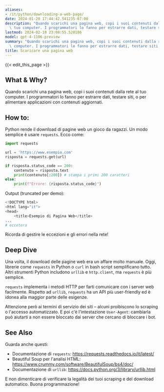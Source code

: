 ```yaml
---
aliases:
- /it/python/downloading-a-web-page/
date: 2024-01-20 17:44:42.541235-07:00
description: "Quando scarichi una pagina web, copi i suoi contenuti dalla rete al\
  \ tuo computer. I programmatori lo fanno per estrarre dati, testare siti, o per\u2026"
lastmod: 2024-02-18 23:08:55.520186
model: gpt-4-1106-preview
summary: "Quando scarichi una pagina web, copi i suoi contenuti dalla rete al tuo\
  \ computer. I programmatori lo fanno per estrarre dati, testare siti, o per\u2026"
title: Scaricare una pagina web
---
```


{{< edit_this_page >}}

## What & Why? 
Quando scarichi una pagina web, copi i suoi contenuti dalla rete al tuo computer. I programmatori lo fanno per estrarre dati, testare siti, o per alimentare applicazioni con contenuti aggiornati.

## How to:
Python rende il download di pagine web un gioco da ragazzi. Un modo semplice è usare `requests`. Ecco come:

```Python
import requests

url = 'https://www.esempio.com'
risposta = requests.get(url)

if risposta.status_code == 200:
    contenuto = risposta.text
    print(contenuto[:200]) # stampa i primi 200 caratteri
else:
    print(f"Errore: {risposta.status_code}")
```

Output (truncated per demo):
```Python
<!DOCTYPE html>
<html lang="it">
<head>
    <title>Esempio di Pagina Web</title>
...
# eccetera
```
Ricorda di gestire le eccezioni e gli errori nella rete!

## Deep Dive
Una volta, il download delle pagine web era un affare molto manuale. Oggi, librerie come `requests` in Python o `curl` in bash script semplificano tutto. Altri strumenti Python includono `urllib` e `http.client`, ma `requests` è più semplice.

`requests` implementa i metodi HTTP per farti comunicare con i server web facilmente. Rispetto ad `urllib`, `requests` ha un API più user-friendly ed è idonea alla maggior parte delle esigenze.

Attenzione però ai termini di servizio dei siti – alcuni proibiscono lo scraping o l'accesso automatizzato. E poi c'è l'intestazione `User-Agent`: cambiarla può aiutarti a non essere bloccato dai server che cercano di bloccare i bot.

## See Also
Guarda anche questi:

- Documentazione di `requests`: https://requests.readthedocs.io/it/latest/
- Beautiful Soup per l'analisi HTML: 
  https://www.crummy.com/software/BeautifulSoup/bs4/doc/
- Documentazione di `urllib`: https://docs.python.org/3/library/urllib.html

E non dimenticare di verificare la legalità dei tuoi scraping e del download automatico. Buona programmazione!
